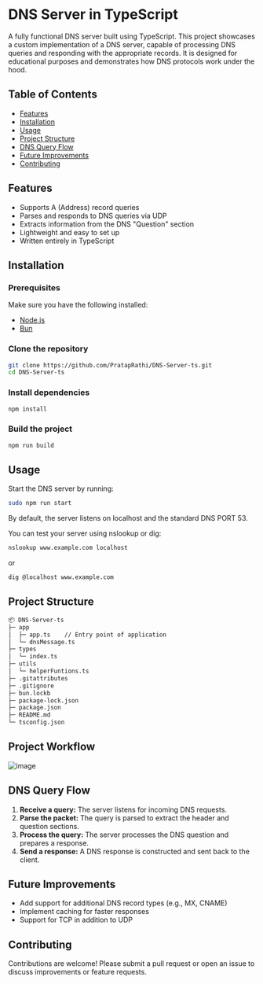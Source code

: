 # DNS Server in TypeScript

A fully functional DNS server built using TypeScript. This project showcases a custom implementation of a DNS server, capable of processing DNS queries and responding with the appropriate records. It is designed for educational purposes and demonstrates how DNS protocols work under the hood.

## Table of Contents

- [Features](#features)
- [Installation](#installation)
- [Usage](#usage)
- [Project Structure](#project-structure)
- [DNS Query Flow](#dns-query-flow)
- [Future Improvements](#future-improvements)
- [Contributing](#contributing)

## Features

- Supports A (Address) record queries
- Parses and responds to DNS queries via UDP
- Extracts information from the DNS "Question" section
- Lightweight and easy to set up
- Written entirely in TypeScript

## Installation

### Prerequisites

Make sure you have the following installed:

- [Node.js](https://nodejs.org/en/download/)
- [Bun](https://bun.sh/)

### Clone the repository

```bash
git clone https://github.com/PratapRathi/DNS-Server-ts.git
cd DNS-Server-ts

```

### Install dependencies
```bash
npm install
```

### Build the project
```bash
npm run build
```

## Usage
Start the DNS server by running:
```bash
sudo npm run start
```
By default, the server listens on localhost and the standard DNS PORT 53.

You can test your server using nslookup or dig:

```bash
nslookup www.example.com localhost
```
or
```bash
dig @localhost www.example.com
```
## Project Structure
```bash
📦 DNS-Server-ts
├─ app
│  ├─ app.ts    // Entry point of application
│  └─ dnsMessage.ts
├─ types
│  └─ index.ts
├─ utils
│  └─ helperFuntions.ts
├─ .gitattributes
├─ .gitignore
├─ bun.lockb
├─ package-lock.json
├─ package.json
├─ README.md
└─ tsconfig.json
```
## Project Workflow
![image](https://github.com/user-attachments/assets/4a1fcc8e-a881-48f1-b99e-0c1cabec4c94)

## DNS Query Flow

1. **Receive a query:** The server listens for incoming DNS requests.
2. **Parse the packet:** The query is parsed to extract the header and question sections.
3. **Process the query:** The server processes the DNS question and prepares a response.
4. **Send a response:** A DNS response is constructed and sent back to the client.

## Future Improvements

- Add support for additional DNS record types (e.g., MX, CNAME)
- Implement caching for faster responses
- Support for TCP in addition to UDP

## Contributing

Contributions are welcome! Please submit a pull request or open an issue to discuss improvements or feature requests.
